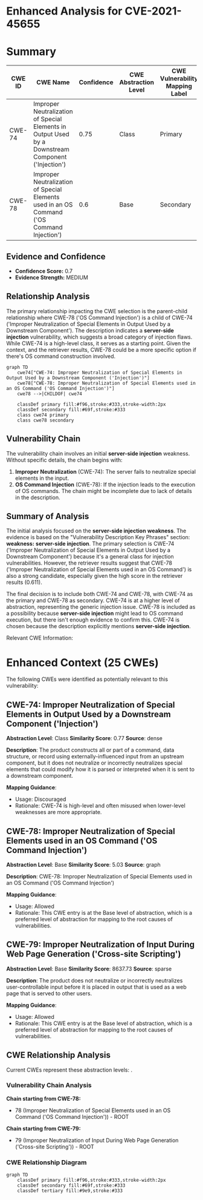 # Enhanced Analysis for CVE-2021-45655

# Summary
| CWE ID | CWE Name | Confidence | CWE Abstraction Level | CWE Vulnerability Mapping Label | CWE-Vulnerability Mapping Notes |
|---|---|---|---|---|---|
| CWE-74 | Improper Neutralization of Special Elements in Output Used by a Downstream Component ('Injection') | 0.75 | Class | Primary | Allowed-with-Review |
| CWE-78 | Improper Neutralization of Special Elements used in an OS Command ('OS Command Injection') | 0.6 | Base | Secondary | Allowed |

## Evidence and Confidence

*   **Confidence Score:** 0.7
*   **Evidence Strength:** MEDIUM

## Relationship Analysis
The primary relationship impacting the CWE selection is the parent-child relationship where CWE-78 ('OS Command Injection') is a child of CWE-74 ('Improper Neutralization of Special Elements in Output Used by a Downstream Component'). The description indicates a **server-side injection** vulnerability, which suggests a broad category of injection flaws. While CWE-74 is a high-level class, it serves as a starting point. Given the context, and the retriever results, CWE-78 could be a more specific option if there's OS command construction involved.

```mermaid
graph TD
    cwe74["CWE-74: Improper Neutralization of Special Elements in Output Used by a Downstream Component ('Injection')"]
    cwe78["CWE-78: Improper Neutralization of Special Elements used in an OS Command ('OS Command Injection')"]
    cwe78 -->|CHILDOF| cwe74
    
    classDef primary fill:#f96,stroke:#333,stroke-width:2px
    classDef secondary fill:#69f,stroke:#333
    class cwe74 primary
    class cwe78 secondary
```

## Vulnerability Chain
The vulnerability chain involves an initial **server-side injection** weakness. Without specific details, the chain begins with:
  1. **Improper Neutralization** (CWE-74): The server fails to neutralize special elements in the input.
  2. **OS Command Injection** (CWE-78): If the injection leads to the execution of OS commands.
The chain might be incomplete due to lack of details in the description.

## Summary of Analysis
The initial analysis focused on the **server-side injection** **weakness**. The evidence is based on the "Vulnerability Description Key Phrases" section: **weakness:** **server-side injection**.
The primary selection is CWE-74 ('Improper Neutralization of Special Elements in Output Used by a Downstream Component') because it's a general class for injection vulnerabilities. However, the retriever results suggest that CWE-78 ('Improper Neutralization of Special Elements used in an OS Command') is also a strong candidate, especially given the high score in the retriever results (0.611).

The final decision is to include both CWE-74 and CWE-78, with CWE-74 as the primary and CWE-78 as secondary. CWE-74 is at a higher level of abstraction, representing the generic injection issue. CWE-78 is included as a possibility because **server-side injection** might lead to OS command execution, but there isn't enough evidence to confirm this.
CWE-74 is chosen because the description explicitly mentions **server-side injection**.

Relevant CWE Information:

# Enhanced Context (25 CWEs)
The following CWEs were identified as potentially relevant to this vulnerability:

## CWE-74: Improper Neutralization of Special Elements in Output Used by a Downstream Component ('Injection')
**Abstraction Level**: Class
**Similarity Score**: 0.77
**Source**: dense

**Description**:
The product constructs all or part of a command, data structure, or record using externally-influenced input from an upstream component, but it does not neutralize or incorrectly neutralizes special elements that could modify how it is parsed or interpreted when it is sent to a downstream component.

**Mapping Guidance**:
- Usage: Discouraged
- Rationale: CWE-74 is high-level and often misused when lower-level weaknesses are more appropriate.

## CWE-78: Improper Neutralization of Special Elements used in an OS Command ('OS Command Injection')
**Abstraction Level**: Base
**Similarity Score**: 5.03
**Source**: graph

**Description**:
CWE-78: Improper Neutralization of Special Elements used in an OS Command ('OS Command Injection')

**Mapping Guidance**:
- Usage: Allowed
- Rationale: This CWE entry is at the Base level of abstraction, which is a preferred level of abstraction for mapping to the root causes of vulnerabilities.

## CWE-79: Improper Neutralization of Input During Web Page Generation ('Cross-site Scripting')
**Abstraction Level**: Base
**Similarity Score**: 8637.73
**Source**: sparse

**Description**:
The product does not neutralize or incorrectly neutralizes user-controllable input before it is placed in output that is used as a web page that is served to other users.

**Mapping Guidance**:
- Usage: Allowed
- Rationale: This CWE entry is at the Base level of abstraction, which is a preferred level of abstraction for mapping to the root causes of vulnerabilities.


## CWE Relationship Analysis

Current CWEs represent these abstraction levels: .


### Vulnerability Chain Analysis

**Chain starting from CWE-78:**
- 78 (Improper Neutralization of Special Elements used in an OS Command ('OS Command Injection')) - ROOT


**Chain starting from CWE-79:**
- 79 (Improper Neutralization of Input During Web Page Generation ('Cross-site Scripting')) - ROOT



### CWE Relationship Diagram

```mermaid
graph TD
    classDef primary fill:#f96,stroke:#333,stroke-width:2px
    classDef secondary fill:#69f,stroke:#333
    classDef tertiary fill:#9e9,stroke:#333
```